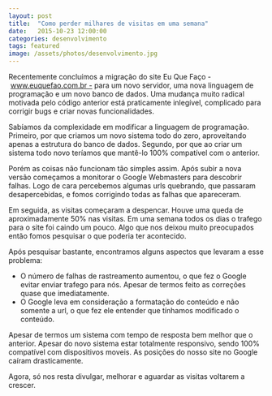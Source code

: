 ```yaml
---
layout: post
title:  "Como perder milhares de visitas em uma semana"
date:   2015-10-23 12:00:00
categories: desenvolvimento
tags: featured
image: /assets/photos/desenvolvimento.jpg
---
```

Recentemente concluímos a migração do site Eu Que Faço - www.euquefao.com.br - para um novo servidor, uma nova linguagem de programação e um novo banco de dados. Uma mudança muito radical motivada pelo código anterior está praticamente inlegível, complicado para corrigir bugs e criar novas funcionalidades.

Sabíamos da complexidade em modificar a linguagem de programação. Primeiro, por que criamos um novo sistema todo do zero, aproveitando apenas a estrutura do banco de dados. Segundo, por que ao criar um sistema todo novo teríamos que mantê-lo 100% compatível com o anterior. 

Porém as coisas não funcionam tão simples assim. Após subir a nova versão começamos a monitorar o Google Webmasters para descobrir falhas. Logo de cara percebemos algumas urls quebrando, que passaram desapercebidas, e fomos corrigindo todas as falhas que apareceram.

Em seguida, as visitas começaram a despencar. Houve uma queda de aproximadamente 50% nas visitas. Em uma semana todos os dias o trafego para o site foi caindo um pouco. Algo que nos deixou muito preocupados então fomos pesquisar o que poderia ter acontecido.

Após pesquisar bastante, encontramos alguns aspectos que levaram a esse problema:

- O número de falhas de rastreamento aumentou, o que fez o Google evitar enviar trafego para nós. Apesar de termos feito as correções quase que imediatamente.
- O Google leva em consideração a formatação do conteúdo e não somente a url, o que fez ele entender que tínhamos modificado o conteúdo.

Apesar de termos um sistema com tempo de resposta bem melhor que o anterior. Apesar do novo sistema estar totalmente responsivo, sendo 100% compatível com dispositivos moveis. As posições do nosso site no Google caíram drasticamente.

Agora, só nos resta divulgar, melhorar e aguardar as visitas voltarem a crescer.



